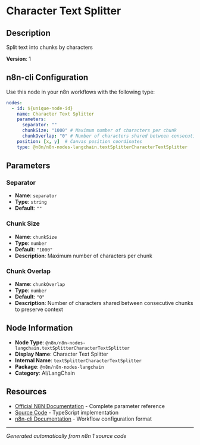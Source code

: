 # Character Text Splitter

## Description

Split text into chunks by characters

**Version**: 1

## n8n-cli Configuration

Use this node in your n8n workflows with the following type:

```yaml
nodes:
  - id: ${unique-node-id}
    name: Character Text Splitter
    parameters:
      separator: ""
      chunkSize: "1000" # Maximum number of characters per chunk
      chunkOverlap: "0" # Number of characters shared between consecutive chunks to preserve context
    position: [x, y]  # Canvas position coordinates
    type: @n8n/n8n-nodes-langchain.textSplitterCharacterTextSplitter
```

## Parameters

### Separator

- **Name**: `separator`
- **Type**: `string`
- **Default**: `""`

### Chunk Size

- **Name**: `chunkSize`
- **Type**: `number`
- **Default**: `"1000"`
- **Description**: Maximum number of characters per chunk

### Chunk Overlap

- **Name**: `chunkOverlap`
- **Type**: `number`
- **Default**: `"0"`
- **Description**: Number of characters shared between consecutive chunks to preserve context


## Node Information

- **Node Type**: `@n8n/n8n-nodes-langchain.textSplitterCharacterTextSplitter`
- **Display Name**: Character Text Splitter
- **Internal Name**: `textSplitterCharacterTextSplitter`
- **Package**: `@n8n/n8n-nodes-langchain`
- **Category**: AI/LangChain

## Resources

- [Official N8N Documentation](https://docs.n8n.io/integrations/builtin/cluster-nodes/root-nodes/n8n-nodes-langchain.textsplittercharactertextsplitter/) - Complete parameter reference
- [Source Code](https://github.com/n8n-io/n8n/blob/master/packages/@n8n/nodes-langchain/nodes/text_splitters/TextSplitterCharacterTextSplitter/TextSplitterCharacterTextSplitter.node.ts) - TypeScript implementation
- [n8n-cli Documentation](https://github.com/edenreich/n8n-cli) - Workflow configuration format

---
*Generated automatically from n8n 1 source code*
